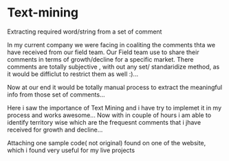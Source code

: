 # Text-mining
Extracting required word/string from a set of comment 

In my current company we were facing in coaliting the comments thta we have received from our field team.
Our Field team use to share their comments in terms of growth/decline for a specific market. 
There comments are totally subjective , with out any set/ standaridize method, as it would be difficlut to restrict them as well :)...

Now at our end it would be totally manual process to extract the meaningful info from those set of comments...

Here i saw the importance of Text Mining and i have try to implemet it in my process and works awesome...
Now with in couple of hours i am able to identify territory wise which are the frequesnt comments that i jhave received for growth and decline...

Attaching one sample code( not original) found on one of the website, which   i found  very useful for my live projects
